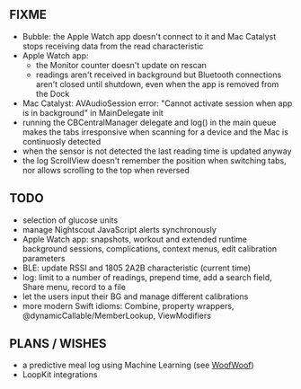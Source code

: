 FIXME
-----

* Bubble: the Apple Watch app doesn't connect to it and Mac Catalyst stops receiving data from the read characteristic
* Apple Watch app:
  - the Monitor counter doesn't update on rescan
  - readings aren't received in background but Bluetooth connections aren't closed until shutdown, even when the app is removed from the Dock
* Mac Catalyst: AVAudioSession error: "Cannot activate session when app is in background" in MainDelegate init
* running the CBCentralManager delegate and log() in the main queue makes the tabs irresponsive when scanning for a device and the Mac is continuosly detected
* when the sensor is not detected the last reading time is updated anyway
* the log ScrollView doesn't remember the position when switching tabs, nor allows scrolling to the top when reversed

TODO
----

* selection of glucose units
* manage Nightscout JavaScript alerts synchronously
* Apple Watch app: snapshots, workout and extended runtime background sessions, complications, context menus, edit calibration parameters
* BLE: update RSSI and 1805 2A2B characteristic (current time)
* log: limit to a number of readings, prepend time, add a search field, Share menu, record to a file
* let the users input their BG and manage different calibrations
* more modern Swift idioms: Combine, property wrappers, @dynamicCallable/MemberLookup, ViewModifiers


PLANS / WISHES
---------------

* a predictive meal log using Machine Learning (see [WoofWoof](https://github.com/gshaviv/ninety-two))
* LoopKit integrations
